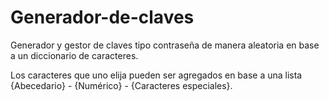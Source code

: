 # Generador-de-claves

Generador y gestor de claves tipo contraseña de manera aleatoria en base a un diccionario de caracteres.

Los caracteres que uno elija pueden ser agregados en base a una lista {Abecedario} - {Numérico} - {Caracteres especiales}.
